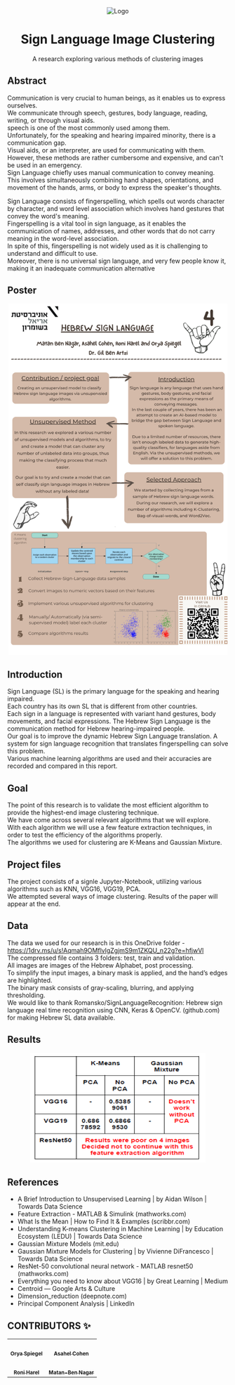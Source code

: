 <!-- PROJECT LOGO -->
<div align="center">
    <img src="https://www.printablee.com/postpic/2009/12/printable-sign-language-numbers-chart_313730.jpg" alt="Logo" width="700" height="300">

  <h1 align="center">Sign Language Image Clustering</h1>

  <p align="center">
    A research exploring various methods of clustering images
</div>


<!-- ABOUT THE PROJECT -->
## Abstract

Communication is very crucial to human beings, as it enables us to express ourselves.  
We communicate through speech, gestures, body language, reading, writing, or through visual aids.  
speech is one of the most commonly used among them.  
Unfortunately, for the speaking and hearing impaired minority, there is a communication gap.  
Visual aids, or an interpreter, are used for communicating with them.  
However, these methods are rather cumbersome and expensive, and can't be used in an emergency.  
Sign Language chiefly uses manual communication to convey meaning.   
This involves simultaneously combining hand shapes, orientations, and movement of the hands, arms, or body to express the speaker's thoughts.
  
Sign Language consists of fingerspelling, which spells out words character by character, and word level association which involves hand gestures that convey the word's meaning.  
Fingerspelling is a vital tool in sign language, as it enables the communication of names, addresses, and other words that do not carry meaning in the word-level association.  
In spite of this, fingerspelling is not widely used as it is challenging to understand and difficult to use.  
Moreover, there is no universal sign language, and very few people know it, making it an inadequate communication alternative

## Poster
<div align="center">
    <img src="poster.png" alt="Logo" width="500" height="800">
    </div>
<!-- GETTING STARTED -->
  
## Introduction

Sign Language (SL) is the primary language for the speaking and hearing impaired.  
Each country has its own SL that is different from other countries.  
Each sign in a language is represented with variant hand gestures, body movements, and facial expressions.
The Hebrew Sign Language is the communication method for Hebrew hearing-impaired people.  
Our goal is to improve the dynamic Hebrew Sign Language translation. 
A system for sign language recognition that translates fingerspelling can solve this problem.  
Various machine learning algorithms are used and their accuracies are recorded and compared in this report.  

## Goal

The point of this research is to validate the most efficient algorithm to provide the highest-end image clustering technique.  
We have come across several relevant algorithms that we will explore.  
With each algorithm we will use a few feature extraction techniques, in order to test the efficiency of the algorithms properly.  
The algorithms we used for clustering are K-Means and Gaussian Mixture. 

## Project files

The project consists of a signle Jupyter-Notebook, utilizing various algorithms such as KNN, VGG16, VGG19, PCA.  
We attempted several ways of image clustering. Results of the paper will appear at the end.


## Data

The data we used for our research is in this OneDrive folder -    
https://1drv.ms/u/s!Aqmah9OMflvlgZgjmS9m1ZKQU_n22g?e=hfjwVl  
The compressed file contains 3 folders: test, train and validation.   
All images are images of the Hebrew Alphabet, post processing.  
To simplify the input images, a binary mask is applied, and the hand’s edges are highlighted.  
The binary mask consists of gray-scaling, blurring, and applying thresholding.   
We would like to thank Romansko/SignLanguageRecognition: Hebrew sign language real time recognition using CNN, Keras & OpenCV. (github.com) for making Hebrew SL data available.

## Results

<div align="center">
    <img src="results.png" alt="Logo" width="400" height="250">
    </div>

<!-- USAGE EXAMPLES -->
## References
 * A Brief Introduction to Unsupervised Learning | by Aidan Wilson | Towards Data Science  
* Feature Extraction - MATLAB & Simulink (mathworks.com)  
 * What Is the Mean | How to Find It & Examples (scribbr.com)  
 * Understanding K-means Clustering in Machine Learning | by Education Ecosystem (LEDU) | Towards Data Science  
 * Gaussian Mixture Models (mit.edu)  
 * Gaussian Mixture Models for Clustering | by Vivienne DiFrancesco | Towards Data Science  
 * ResNet-50 convolutional neural network - MATLAB resnet50 (mathworks.com)  
 * Everything you need to know about VGG16 | by Great Learning | Medium  
 * Centroid — Google Arts & Culture  
 * Dimension_reduction (deepnote.com)  
 * Principal Component Analysis | LinkedIn    

<!-- ROADMAP -->


## CONTRIBUTORS ✨

<!-- ALL-CONTRIBUTORS-LIST:START - Do not remove or modify this section -->
<!-- prettier-ignore-start -->
<!-- markdownlint-disable -->
<table>
  <tr>
    <td align="center"><a href="https://github.com/Orya-s"><img src="https://avatars.githubusercontent.com/u/61458890?v=4" width="100px;" alt=""/><br /><sub><b>Orya Spiegel</b></sub></a><br /> </td>
      <td align="center"><a href="https://github.com/asahelcohen/"><img src="https://avatars.githubusercontent.com/u/73488196?v=4" width="100px;" alt=""/><br /><sub><b>Asahel Cohen</b></sub></a><br /> </td>
  </tr>
    <td align="center"><a href="https://github.com/Roniharel100/"><img src="https://avatars.githubusercontent.com/u/73277411?v=4" width="100px;" alt=""/><br /><sub><b>Roni Harel</b></sub></a><br /> </td>
  <td align="center"><a href="https://github.com/matannagar/"><img src="https://avatars.githubusercontent.com/u/73398186?s=400&u=511e80b3682dab013aca758f1a1edbbfc73b0395&v=4" width="100px;" alt=""/><br /><sub><b>Matan-Ben Nagar</b></sub></a><br /> 
    </td>
    </tr>
</table>
